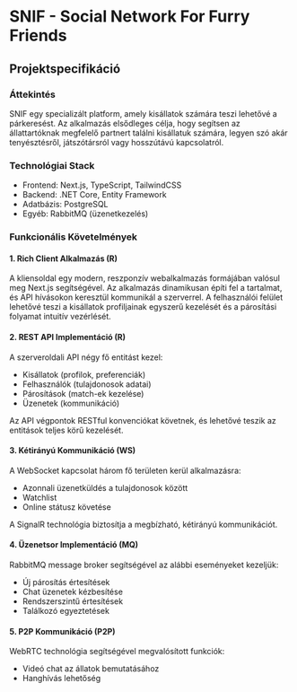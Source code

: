 # SNIF - Social Network For Furry Friends

## Projektspecifikáció

### Áttekintés

SNIF egy specializált platform, amely kisállatok számára teszi lehetővé a párkeresést. Az alkalmazás elsődleges célja, hogy segítsen az állattartóknak megfelelő partnert találni kisállatuk számára, legyen szó akár tenyésztésről, játszótársról vagy hosszútávú kapcsolatról.

### Technológiai Stack

- Frontend: Next.js, TypeScript, TailwindCSS
- Backend: .NET Core, Entity Framework
- Adatbázis: PostgreSQL
- Egyéb: RabbitMQ (üzenetkezelés)

### Funkcionális Követelmények

#### 1. Rich Client Alkalmazás (R)

A kliensoldal egy modern, reszponzív webalkalmazás formájában valósul meg Next.js segítségével. Az alkalmazás dinamikusan építi fel a tartalmat, és API hívásokon keresztül kommunikál a szerverrel. A felhasználói felület lehetővé teszi a kisállatok profiljainak egyszerű kezelését és a párosítási folyamat intuitív vezérlését.

#### 2. REST API Implementáció (R)

A szerveroldali API négy fő entitást kezel:

- Kisállatok (profilok, preferenciák)
- Felhasználók (tulajdonosok adatai)
- Párosítások (match-ek kezelése)
- Üzenetek (kommunikáció)

Az API végpontok RESTful konvenciókat követnek, és lehetővé teszik az entitások teljes körű kezelését.

#### 3. Kétirányú Kommunikáció (WS)

A WebSocket kapcsolat három fő területen kerül alkalmazásra:

- Azonnali üzenetküldés a tulajdonosok között
- Watchlist
- Online státusz követése

A SignalR technológia biztosítja a megbízható, kétirányú kommunikációt.

#### 4. Üzenetsor Implementáció (MQ)

RabbitMQ message broker segítségével az alábbi eseményeket kezeljük:

- Új párosítás értesítések
- Chat üzenetek kézbesítése
- Rendszerszintű értesítések
- Találkozó egyeztetések

#### 5. P2P Kommunikáció (P2P)

WebRTC technológia segítségével megvalósított funkciók:

- Videó chat az állatok bemutatásához
- Hanghívás lehetőség
